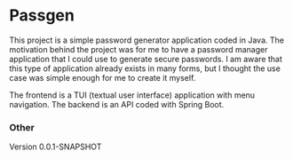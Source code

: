 # Passgen

This project is a simple password generator application coded in Java. The motivation behind the
project was for me to have a password manager application that I could use to generate secure
passwords. I am aware that this type of application already exists in many forms, but I thought the
use case was simple enough for me to create it myself.

The frontend is a TUI (textual user interface) application with menu navigation. The backend is an
API coded with Spring Boot.

### Other

Version 0.0.1-SNAPSHOT
